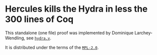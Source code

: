 # Hercules kills the Hydra in less the 300 lines of Coq

This standalone (one file) proof was implemented by Dominique Larchey-Wendling, 
see [`hydra.v`](theories/hydra.v).

It is distributed under the terms of the [`MPL-2.0`](LICENSE).
